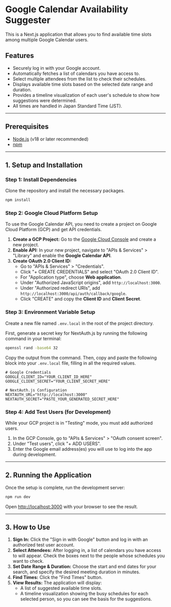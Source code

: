 # Google Calendar Availability Suggester

This is a Next.js application that allows you to find available time slots among multiple Google Calendar users.

## Features

- Securely log in with your Google account.
- Automatically fetches a list of calendars you have access to.
- Select multiple attendees from the list to check their schedules.
- Displays available time slots based on the selected date range and duration.
- Provides a timeline visualization of each user's schedule to show how suggestions were determined.
- All times are handled in Japan Standard Time (JST).

---

## Prerequisites

- [Node.js](https://nodejs.org/) (v18 or later recommended)
- [npm](https://www.npmjs.com/)

---

## 1. Setup and Installation

### Step 1: Install Dependencies

Clone the repository and install the necessary packages.

```bash
npm install
```

### Step 2: Google Cloud Platform Setup

To use the Google Calendar API, you need to create a project on Google Cloud Platform (GCP) and get API credentials.

1.  **Create a GCP Project:** Go to the [Google Cloud Console](https://console.cloud.google.com/) and create a new project.
2.  **Enable API:** In your new project, navigate to "APIs & Services" > "Library" and enable the **Google Calendar API**.
3.  **Create OAuth 2.0 Client ID:**
    - Go to "APIs & Services" > "Credentials".
    - Click "+ CREATE CREDENTIALS" and select "OAuth 2.0 Client ID".
    - For "Application type", choose **Web application**.
    - Under "Authorized JavaScript origins", add `http://localhost:3000`.
    - Under "Authorized redirect URIs", add `http://localhost:3000/api/auth/callback/google`.
    - Click "CREATE" and copy the **Client ID** and **Client Secret**.

### Step 3: Environment Variable Setup

Create a new file named `.env.local` in the root of the project directory.

First, generate a secret key for NextAuth.js by running the following command in your terminal:

```bash
openssl rand -base64 32
```

Copy the output from the command. Then, copy and paste the following block into your `.env.local` file, filling in all the required values.

```
# Google Credentials
GOOGLE_CLIENT_ID="YOUR_CLIENT_ID_HERE"
GOOGLE_CLIENT_SECRET="YOUR_CLIENT_SECRET_HERE"

# NextAuth.js Configuration
NEXTAUTH_URL="http://localhost:3000"
NEXTAUTH_SECRET="PASTE_YOUR_GENERATED_SECRET_HERE"
```

### Step 4: Add Test Users (for Development)

While your GCP project is in "Testing" mode, you must add authorized users.

1.  In the GCP Console, go to "APIs & Services" > "OAuth consent screen".
2.  Under "Test users", click "+ ADD USERS".
3.  Enter the Google email address(es) you will use to log into the app during development.

---

## 2. Running the Application

Once the setup is complete, run the development server:

```bash
npm run dev
```

Open [http://localhost:3000](http://localhost:3000) with your browser to see the result.

---

## 3. How to Use

1.  **Sign In:** Click the "Sign in with Google" button and log in with an authorized test user account.
2.  **Select Attendees:** After logging in, a list of calendars you have access to will appear. Check the boxes next to the people whose schedules you want to check.
3.  **Set Date Range & Duration:** Choose the start and end dates for your search, and specify the desired meeting duration in minutes.
4.  **Find Times:** Click the "Find Times" button.
5.  **View Results:** The application will display:
    - A list of suggested available time slots.
    - A timeline visualization showing the busy schedules for each selected person, so you can see the basis for the suggestions.
